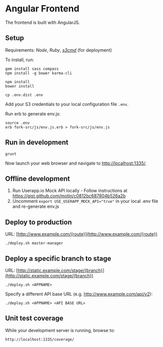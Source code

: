 Angular Frontend
===========================

The frontend is built with AngularJS.

## Setup

Requirements: *Node*, *Ruby*, [*s3cmd*](http://s3tools.org/s3cmd) (for deployment)

To install, run:

    gem install sass compass
    npm install -g bower karma-cli

    npm install
    bower install

    cp .env.dist .env

Add your S3 credentials to your local configuration file `.env`.

Run erb to generate env.js:

    source .env
    erb fork-src/js/env.js.erb > fork-src/js/env.js

## Run in development

    grunt

Now launch your web browser and navigate to [http://localhost:1335/]().

## Offline development

1. Run Userapp.io Mock API locally - Follow instructions at https://gist.github.com/motin/c0812bc687804b526a2b
2. Uncomment `export USE_USERAPP_MOCK_API="true"` in your local .env file and re-generate env.js

## Deploy to production

URL: [http://www.example.com/{route}](http://www.example.com/{route})

    ./deploy.sh master-manager

## Deploy a specific branch to stage

URL: [http://static.example.com/stage/{branch}](http://static.example.com/stage/{branch})

    ./deploy.sh <APPNAME>

Specify a different API base URL (e.g. http://www.example.com/api/v2):

    ./deploy.sh <APPNAME> <API BASE URL>

## Unit test coverage

While your development server is running, browse to:

    http://localhost:1335/coverage/
